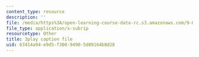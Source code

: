 ```yaml
---
content_type: resource
description: ''
file: /media/https%3A/open-learning-course-data-rc.s3.amazonaws.com/9-04-sensory-systems-fall-2013/63414a94e9d5f30094905d89164b8d28_XTuXlXav78.srt
file_type: application/x-subrip
resourcetype: Other
title: 3play caption file
uid: 63414a94-e9d5-f300-9490-5d89164b8d28
---
```

